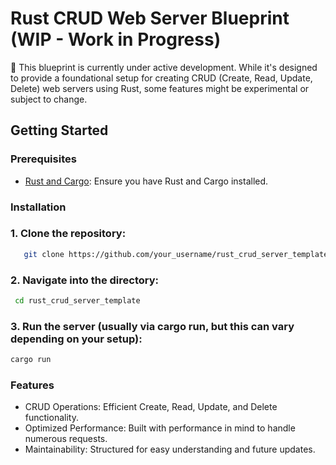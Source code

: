 # Rust CRUD Web Server Blueprint (WIP - Work in Progress)

🚧 This blueprint is currently under active development. While it's designed to provide a foundational setup for creating CRUD (Create, Read, Update, Delete) web servers using Rust, some features might be experimental or subject to change.

## Getting Started

### Prerequisites

- [Rust and Cargo](https://rustup.rs/): Ensure you have Rust and Cargo installed.

### Installation

### 1. Clone the repository:
```bash
   git clone https://github.com/your_username/rust_crud_server_template.git
````
### 2. Navigate into the directory:
```bash
 cd rust_crud_server_template
````

### 3. Run the server (usually via cargo run, but this can vary depending on your setup):
```bash 
cargo run
```

### Features
* CRUD Operations: Efficient Create, Read, Update, and Delete functionality.
* Optimized Performance: Built with performance in mind to handle numerous requests.
* Maintainability: Structured for easy understanding and future updates.